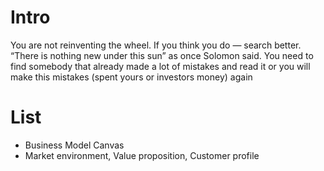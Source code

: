 # Intro
You are not reinventing the wheel. If you think you do — search better. “There is nothing new under this sun” as once Solomon said. You need to find somebody that already made a lot of mistakes and read it or you will make this mistakes (spent yours or investors money) again 
# List
- Business Model Canvas
- Market environment, Value proposition, Customer profile